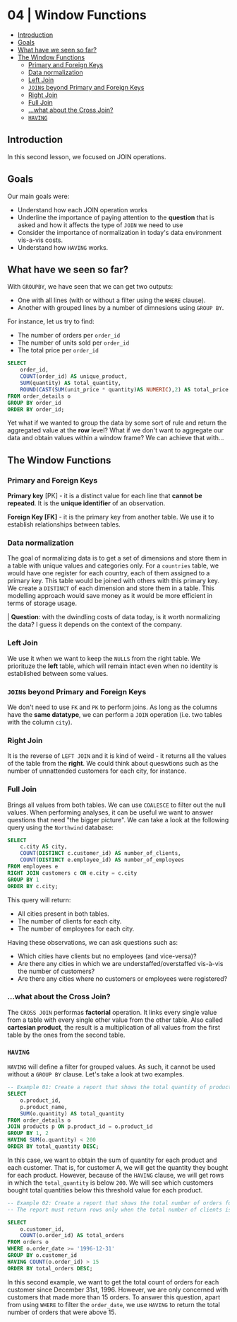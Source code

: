 
# 04 | Window Functions <!-- omit from toc -->


- [Introduction](#introduction)
- [Goals](#goals)
- [What have we seen so far?](#what-have-we-seen-so-far)
- [The Window Functions](#the-window-functions)
  - [Primary and Foreign Keys](#primary-and-foreign-keys)
  - [Data normalization](#data-normalization)
  - [Left Join](#left-join)
  - [`JOIN`s beyond Primary and Foreign Keys](#joins-beyond-primary-and-foreign-keys)
  - [Right Join](#right-join)
  - [Full Join](#full-join)
  - [...what about the Cross Join?](#what-about-the-cross-join)
  - [`HAVING`](#having)
## Introduction
In this second lesson, we focused on JOIN operations.

## Goals
Our main goals were:
- Understand how each JOIN operation works
- Underline the importance of paying attention to the **question** that is asked and how it affects the type of `JOIN` we need to use
- Consider the importance of normalization in today's data environment vis-a-vis costs.
- Understand how `HAVING` works.

## What have we seen so far?
With `GROUPBY`, we have seen that we can get two outputs:
- One with all lines (with or without a filter using the `WHERE` clause).
- Another with grouped lines by a number of dimnesions using `GROUP BY`.

For instance, let us try to find:
- The number of orders per `order_id`
- The number of units sold per `order_id`
- The total price per `order_id`

```SQL
SELECT
	order_id,
	COUNT(order_id) AS unique_product,
	SUM(quantity) AS total_quantity,
	ROUND(CAST(SUM(unit_price * quantity)AS NUMERIC),2) AS total_price
FROM order_details o
GROUP BY order_id
ORDER BY order_id;
```

Yet what if we wanted to group the data by some sort of rule and return the aggregated value at the **row** level? What if we don't want to aggregate our data and obtain values within a window frame? We can achieve that with...

## The Window Functions

### Primary and Foreign Keys
**Primary key** [PK] - it is a distinct value for each line that **cannot be repeated**. It is the **unique identifier** of an observation.

**Foreign Key [FK]** - it is the primary key from another table. We use it to establish relationships between tables.

### Data normalization
The goal of normalizing data is to get a set of dimensions and store them in a table with unique values and categories only. For a `countries` table, we would have one register for each country, each of them assigned to a primary key. This table would be joined with others with this primary key. We create a  `DISTINCT` of each dimension and store them in a table. This modelling approach would save money as it would be more efficient in terms of storage usage.

| **Question**: with the dwindling costs of data today, is it worth normalizing the data? I guess it depends on the context of the company.


### Left Join

We use it when we want to keep the `NULLS` from the right table. We priorituze the **left** table, which will remain intact even when no identity is established between some values. 

### `JOIN`s beyond Primary and Foreign Keys

We don't need to use `FK` and `PK` to perform joins. As long as the columns have the **same datatype**, we can perform a `JOIN` operation (i.e. two tables with the column `city`).

### Right Join

It is the reverse of `LEFT JOIN` and it is kind of weird - it returns all the values of the table from the  **right**. We could think about queswtions such as the number of unnattended customers for each city, for instance.

### Full Join

Brings all values from both tables. We can use `COALESCE` to filter out the null values. When performing analyses, it can be useful we want to answer questions that need "the bigger picture". We can take a look at the following query using the `Northwind` database:
```SQL
SELECT
	c.city AS city,
	COUNT(DISTINCT c.customer_id) AS number_of_clients,
	COUNT(DISTINCT e.employee_id) AS number_of_employees
FROM employees e
RIGHT JOIN customers c ON e.city = c.city
GROUP BY 1
ORDER BY c.city;
```
This query will return:
- All cities present in both tables.
- The number of clients for each city.
- The number of employees for each city.

Having these observations, we can ask questions such as:
- Which cities have clients but no employees (and vice-versa)?
- Are there any cities in which we are understaffed/overstaffed vis-à-vis the number of customers?
- Are there any cities where no customers or employees were registered?

### ...what about the Cross Join?

The `CROSS JOIN` performas  **factorial** operation. It links every single value from a table with every single other value from the other table. Also called **cartesian product**, the result is a multiplication of all values from the first table by the ones from the second table.

### `HAVING`
`HAVING` will define a filter for grouped values. As such, it cannot be used without a  `GROUP BY` clause. Let's take a look at two examples.

```SQL
-- Example 01: Create a report that shows the total quantity of products below a threshold value.
SELECT
	o.product_id,
	p.product_name,
	SUM(o.quantity) AS total_quantity
FROM order_details o
JOIN products p ON p.product_id = o.product_id
GROUP BY 1, 2
HAVING SUM(o.quantity) < 200
ORDER BY total_quantity DESC;
```
In this case, we want to obtain the sum of quantity for each product and each customer. That is, for customer A, we will get the quantity they bought for each product. However, because of the `HAVING` clause, we will get rows in which the  `total_quantity` is below `200`. We will see which customers bought total quantities below this threshold value for each product.

```SQL
-- Example 02: Create a report that shows the total number of orders for each client since 1996-12-31.
-- The report must return rows only when the total number of clients is above 15.

SELECT
	o.customer_id,
	COUNT(o.order_id) AS total_orders
FROM orders o
WHERE o.order_date >= '1996-12-31'
GROUP BY o.customer_id
HAVING COUNT(o.order_id) > 15
ORDER BY total_orders DESC;
```
In this second example, we want to get the total count of orders for each customer since December 31st, 1996. However, we are only concerned with customers that made more than 15 orders. To answer this question, apart from using `WHERE` to filter the `order_date`, we use `HAVING` to return the total number of orders that were above 15.